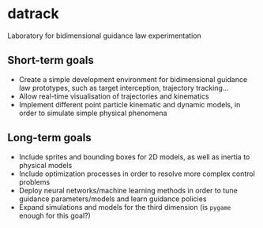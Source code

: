 # datrack

Laboratory for bidimensional guidance law experimentation

## Short-term goals

  * Create a simple development environment for bidimensional guidance law prototypes, such as target interception, trajectory tracking...
  * Allow real-time visualisation of trajectories and kinematics
  * Implement different point particle kinematic and dynamic models, in order to simulate simple physical phenomena

## Long-term goals
 * Include sprites and bounding boxes for 2D models, as well as inertia to physical models
 * Include optimization processes in order to resolve more complex control problems
 * Deploy neural networks/machine learning methods in order to tune guidance parameters/models and learn guidance policies
 * Expand simulations and models for the third dimension (is `pygame` enough for this goal?)

